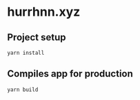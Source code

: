 # hurrhnn.xyz

## Project setup
```
yarn install
```

## Compiles app for production
```
yarn build
```
